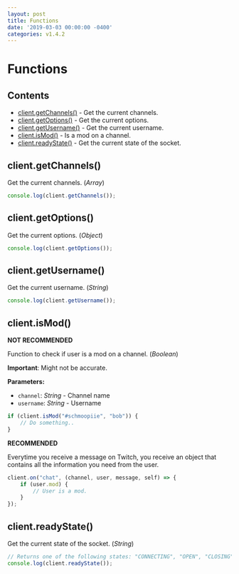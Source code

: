 ```yaml
---
layout: post
title: Functions
date: '2019-03-03 00:00:00 -0400'
categories: v1.4.2
---
```


# Functions

## Contents

* [client.getChannels\(\)](2019-03-03-functions.md#clientgetchannels) - Get the current channels.
* [client.getOptions\(\)](2019-03-03-functions.md#clientgetoptions) - Get the current options.
* [client.getUsername\(\)](2019-03-03-functions.md#clientgetusername) - Get the current username.
* [client.isMod\(\)](2019-03-03-functions.md#clientismod) - Is a mod on a channel.
* [client.readyState\(\)](2019-03-03-functions.md#clientreadystate) - Get the current state of the socket.

## client.getChannels\(\)

Get the current channels. \(_Array_\)

```javascript
console.log(client.getChannels());
```

## client.getOptions\(\)

Get the current options. \(_Object_\)

```javascript
console.log(client.getOptions());
```

## client.getUsername\(\)

Get the current username. \(_String_\)

```javascript
console.log(client.getUsername());
```

## client.isMod\(\)

**NOT RECOMMENDED**

Function to check if user is a mod on a channel. \(_Boolean_\)

**Important**: Might not be accurate.

**Parameters:**

* `channel`: _String_ - Channel name
* `username`: _String_ - Username

```javascript
if (client.isMod("#schmoopiie", "bob")) {
    // Do something..
}
```

**RECOMMENDED**

Everytime you receive a message on Twitch, you receive an object that contains all the information you need from the user.

```javascript
client.on("chat", (channel, user, message, self) => {
    if (user.mod) {
        // User is a mod.
    }
});
```

## client.readyState\(\)

Get the current state of the socket. \(_String_\)

```javascript
// Returns one of the following states: "CONNECTING", "OPEN", "CLOSING" or "CLOSED".
console.log(client.readyState());
```

